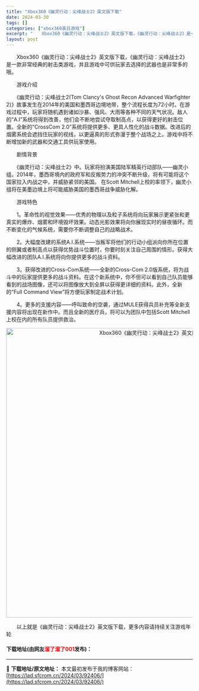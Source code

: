 ```yaml
---
title: "Xbox360《幽灵行动：尖峰战士2》英文版下载"
date: 2024-03-30
tags: []
categories: ["xbox360英日游戏"]
excerpt: "　　Xbox360《幽灵行动：尖峰战士2》英文版下载，《幽灵行动：尖峰战士2》是一款非常经典的射击类游戏，并且游戏中可供玩家去选择的武器也是非常多的哦。 　　游戏介绍 　　《幽灵行动：尖峰战士2(Tom Clancy&#039;s Ghost Recon Advanced Warfighter 2)》&hellip;"
layout: post
---
```


 <p>　　Xbox360《幽灵行动：尖峰战士2》英文版下载，《幽灵行动：尖峰战士2》是一款非常经典的射击类游戏，并且游戏中可供玩家去选择的武器也是非常多的哦。</p> <p>　　游戏介绍</p> <p>　　《幽灵行动：尖峰战士2(Tom Clancy&#39;s Ghost Recon Advanced Warfighter 2)》故事发生在2014年的美国和墨西哥边境地带，整个流程长度为72小时。在游戏过程中，玩家将随机遇到诸如沙暴、强风、大雨等各种不同的天气状况。敌人的&ldquo;A.I&rdquo;系统将得到改善，他们会不断地尝试夺取制高点，以获得更好的射击位置。全新的&ldquo;CrossCom 2.0&rdquo;系统将提供更多、更具人性化的战斗数据。改进后的烟雾系统会遮挡住玩家的视线，以更逼真的形式弥漫于整个战场之上。游戏中将不断增加新的武器和交通工具供玩家使用。</p> <p>　　剧情背景</p> <p>　　《幽灵行动：尖峰战士2》中。玩家将扮演美国陆军精英行动部队&mdash;&mdash;幽灵小组。2014年，墨西哥境内的政府军和反叛势力的冲突不断升级，将有可能将这个国家拉入内战之中，并威胁紧邻的美国。 在Scott Mitchell上校的率领下，幽灵小组将在美墨边境上将可能威胁美国的墨西哥战争威胁化解。</p> <p>　　游戏特色</p> <p>　　1。革命性的视觉效果&mdash;&mdash;优秀的物理以及粒子系统将向玩家展示更紧张和更真实的爆炸、烟雾和环境毁坏效果。动态光影效果将向你展现实时的昼夜循环。而不断变化的气候系统，需要你不断调整自己的战略战术。</p> <p>　　2。大幅度改建的系统A.I.系统&mdash;&mdash;当叛军将他们的行动小组派向你所在位置的侧翼或者制高点以获得优势战斗位置时，你要时刻关注自己周围的情形。获得大幅改进的团队A.I.系统将向你提供更多的战斗资料。</p> <p>　　3。获得改进的Cross-Com系统&mdash;&mdash;全新的Cross-Com 2.0版系统，将为战斗中的玩家提供更多的战斗资料。在这个新系统中，你不但可以看到自己队员能够看到的战场图像，还可以将图像放大到全屏以获得更详细的资料。此外，全新的&ldquo;Full Command View&rdquo;将方便玩家制定战术计划。</p> <p>　　4。更多的支援内容&mdash;&mdash;呼叫致命的空袭，通过MULE获得兵员补充等全新支援内容将出现在新作中。而且全新的医疗兵，将可以为团队中包括Scott Mitchell上校在内的所有队员提供救治。</p> <p align="center"><img align="" border="0" src="https://lad.sfcrom.cn/wp-content/uploads/2024/03/20240330_6607de8e47ffb.jpg" width="779" alt="Xbox360《幽灵行动：尖峰战士2》英文版下载" /></p> <p>　　以上就是《幽灵行动：尖峰战士2》英文版下载，更多内容请持续关注游戏年轮</p> <p><h4>下载地址(由网友<font color="red">溜了溜了001</font>发布)：</h4></p> 

---
📖 **下载地址/原文地址：** 本文最初发布于我的博客网站：[https://lad.sfcrom.cn/2024/03/92406/](https://lad.sfcrom.cn/2024/03/92406/)
